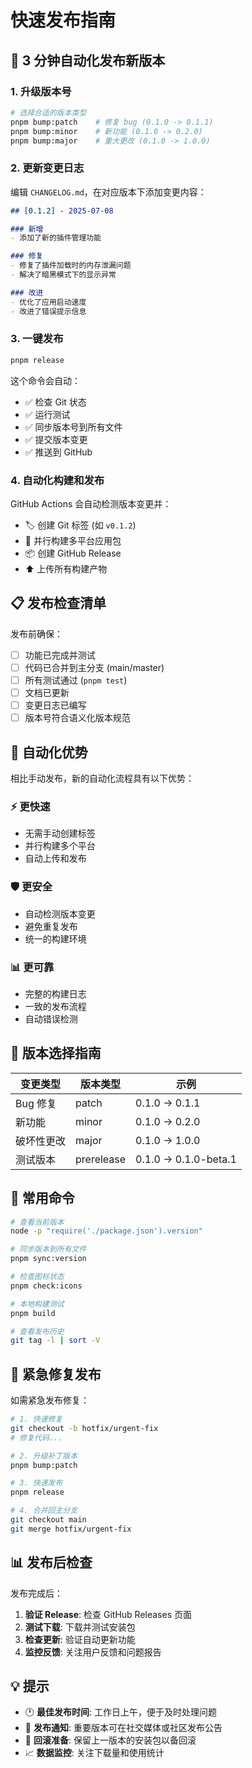 # 快速发布指南

## 🚀 3 分钟自动化发布新版本

### 1. 升级版本号

```bash
# 选择合适的版本类型
pnpm bump:patch    # 修复 bug (0.1.0 -> 0.1.1)
pnpm bump:minor    # 新功能 (0.1.0 -> 0.2.0)
pnpm bump:major    # 重大更改 (0.1.0 -> 1.0.0)
```

### 2. 更新变更日志

编辑 `CHANGELOG.md`，在对应版本下添加变更内容：

```markdown
## [0.1.2] - 2025-07-08

### 新增
- 添加了新的插件管理功能

### 修复
- 修复了插件加载时的内存泄漏问题
- 解决了暗黑模式下的显示异常

### 改进
- 优化了应用启动速度
- 改进了错误提示信息
```

### 3. 一键发布

```bash
pnpm release
```

这个命令会自动：
- ✅ 检查 Git 状态
- ✅ 运行测试
- ✅ 同步版本号到所有文件
- ✅ 提交版本变更
- ✅ 推送到 GitHub

### 4. 自动化构建和发布

GitHub Actions 会自动检测版本变更并：
- 🏷️ 创建 Git 标签 (如 `v0.1.2`)
- 🔨 并行构建多平台应用包
- 📦 创建 GitHub Release
- ⬆️ 上传所有构建产物

## 📋 发布检查清单

发布前确保：

- [ ] 功能已完成并测试
- [ ] 代码已合并到主分支 (main/master)
- [ ] 所有测试通过 (`pnpm test`)
- [ ] 文档已更新
- [ ] 变更日志已编写
- [ ] 版本号符合语义化版本规范

## 🤖 自动化优势

相比手动发布，新的自动化流程具有以下优势：

### ⚡ 更快速
- 无需手动创建标签
- 并行构建多个平台
- 自动上传和发布

### 🛡️ 更安全
- 自动检测版本变更
- 避免重复发布
- 统一的构建环境

### 📊 更可靠
- 完整的构建日志
- 一致的发布流程
- 自动错误检测

## 🎯 版本选择指南

| 变更类型 | 版本类型 | 示例 |
|----------|----------|------|
| Bug 修复 | patch | 0.1.0 → 0.1.1 |
| 新功能 | minor | 0.1.0 → 0.2.0 |
| 破坏性更改 | major | 0.1.0 → 1.0.0 |
| 测试版本 | prerelease | 0.1.0 → 0.1.0-beta.1 |

## 🔧 常用命令

```bash
# 查看当前版本
node -p "require('./package.json').version"

# 同步版本到所有文件
pnpm sync:version

# 检查图标状态
pnpm check:icons

# 本地构建测试
pnpm build

# 查看发布历史
git tag -l | sort -V
```

## 🚨 紧急修复发布

如需紧急发布修复：

```bash
# 1. 快速修复
git checkout -b hotfix/urgent-fix
# 修复代码...

# 2. 升级补丁版本
pnpm bump:patch

# 3. 快速发布
pnpm release

# 4. 合并回主分支
git checkout main
git merge hotfix/urgent-fix
```

## 📊 发布后检查

发布完成后：

1. **验证 Release**: 检查 GitHub Releases 页面
2. **测试下载**: 下载并测试安装包
3. **检查更新**: 验证自动更新功能
4. **监控反馈**: 关注用户反馈和问题报告

## 💡 提示

- 🕐 **最佳发布时间**: 工作日上午，便于及时处理问题
- 📢 **发布通知**: 重要版本可在社交媒体或社区发布公告
- 🔄 **回滚准备**: 保留上一版本的安装包以备回滚
- 📈 **数据监控**: 关注下载量和使用统计
